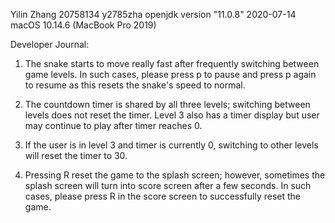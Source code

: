 Yilin Zhang
20758134 y2785zha
openjdk version "11.0.8" 2020-07-14
macOS 10.14.6 (MacBook Pro 2019)


Developer Journal:

1. The snake starts to move really fast after frequently switching between game levels. In such cases, please press p to pause and press p again to resume as this resets the snake's speed to normal.

2. The countdown timer is shared by all three levels; switching between levels does not reset the timer. Level 3 also has a timer display but user may continue to play after timer reaches 0.

3. If the user is in level 3 and timer is currently 0, switching to other levels will reset the timer to 30.

4. Pressing R reset the game to the splash screen; however, sometimes the splash screen will turn into score screen after a few seconds. In such cases, please press R in the score screen to successfully reset the game.
